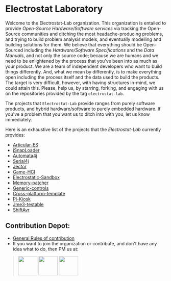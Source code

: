 # Electrostat Laboratory

Welcome to the Electrostat-Lab organization. This organization is entailed to provide _Open-Source Hardware/Software services_ via tracking the Open-Source communities and ditching the most headache-producing problems, and trying to build problem analysis models, and eventually modelling and building solutions for them. We believe that everything should be Open-Sourced including the _Hardware/Software Specifications_ and the _Data Manuals_, and not only the source code; because we are humans and we need to be enlightened by the process that you've been into as much as your product. We are a team of independent developers who want to build things differently. And, what we mean by differently, is to make everything open including the process itself and the data used to build the products. The target is very difficult, however, with having structures in-mind, we could attain this. Please, help us, by starring, forking, and engaging with us on the repositories provided by the tag `electrostat-lab`.

The projects that `Electrostat-Lab` provide ranges from purely software products, and hybrid hardware/software to purely embedded hardware. If you've a problem that you want us to ditch into with you, let us know immediately.

Here is an exhaustive list of the projects that the _Electrostat-Lab_ currently provides: 
* [Articular-ES](https://github.com/Electrostat-Lab/Articular-ES)
* [jSnapLoader](https://github.com/Electrostat-Lab/jSnapLoader)
* [Automata4j](https://github.com/Electrostat-Lab/Automata4j)
* [Serial4j](https://github.com/Electrostat-Lab/Serial4j)
* [Jector](https://github.com/Electrostat-Lab/Jector)
* [Game-HCI](https://github.com/Electrostat-Lab/Game-HCI)
* [Electrostatic-Sandbox](https://github.com/Electrostat-Lab/Electrostatic-Sandbox)
* [Memory-patcher]()
* [Generic-controls]()
* [Cross-platform-template](https://github.com/Electrostat-Lab/Cross-platform-template)
* [Pi-Kiosk](https://github.com/Electrostat-Lab/Pi-Kiosk)
* [Jme3-testable](https://github.com/Electrostat-Lab/Jme3-testable)
* [ShiftAvr](https://github.com/Electrostat-Lab/ShiftAvr)

## Contribution Depot: 
* [General Rules of contribution](https://github.com/Software-Hardware-Codesign/.github/blob/main/CONTRIBUTING.md)
* If you want to join the organization or contribute, and don't have any idea what to do, then PM us at: 
> [<img src="https://user-images.githubusercontent.com/60224159/180645937-40c0954c-03f4-4807-8063-7cd6ca917a7b.svg" width="60" height="60">](https://www.linkedin.com/in/pavl-g-420b81228/)
> [<img src="https://user-images.githubusercontent.com/60224159/180646113-6531aec4-66bc-44d8-9ba5-d1857e87359a.svg" width="60" height="60">](https://twitter.com/g_pavl)
> [<img src="https://user-images.githubusercontent.com/60224159/181487461-63226149-2870-4446-a954-b4112a5cb26c.svg" width="60" height="60">](https://mail.google.com/mail/u/0/?fs=1&to=bishoreyad@gmail.com&su=SUBJECT&body=BODY&bcc=&tf=cm)
